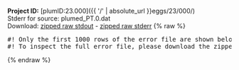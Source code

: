 **Project ID:** [plumID:23.000]({{ '/' | absolute_url }}eggs/23/000/)  
Stderr for source:  plumed_PT.0.dat   
Download: [zipped raw stdout](plumed_PT.0.dat.plumed.stdout.txt.zip) - [zipped raw stderr](plumed_PT.0.dat.plumed.stderr.txt.zip) 
{% raw %}
<pre>
#! Only the first 1000 rows of the error file are shown below
#! To inspect the full error file, please download the zipped raw stderr file above
</pre>
{% endraw %}
